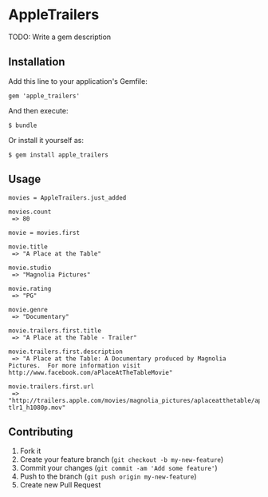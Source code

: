 # AppleTrailers

TODO: Write a gem description

## Installation

Add this line to your application's Gemfile:

    gem 'apple_trailers'

And then execute:

    $ bundle

Or install it yourself as:

    $ gem install apple_trailers

## Usage

    movies = AppleTrailers.just_added
    
    movies.count
     => 80 
     
    movie = movies.first
    
    movie.title
     => "A Place at the Table" 
    
    movie.studio
     => "Magnolia Pictures" 
    
    movie.rating
     => "PG"
    
    movie.genre
     => "Documentary"
     
    movie.trailers.first.title
     => "A Place at the Table - Trailer" 
     
    movie.trailers.first.description
     => "A Place at the Table: A Documentary produced by Magnolia Pictures.  For more information visit http://www.facebook.com/aPlaceAtTheTableMovie" 
    
    movie.trailers.first.url
     => "http://trailers.apple.com/movies/magnolia_pictures/aplaceatthetable/aplaceatthetable-tlr1_h1080p.mov"

## Contributing

1. Fork it
2. Create your feature branch (`git checkout -b my-new-feature`)
3. Commit your changes (`git commit -am 'Add some feature'`)
4. Push to the branch (`git push origin my-new-feature`)
5. Create new Pull Request
